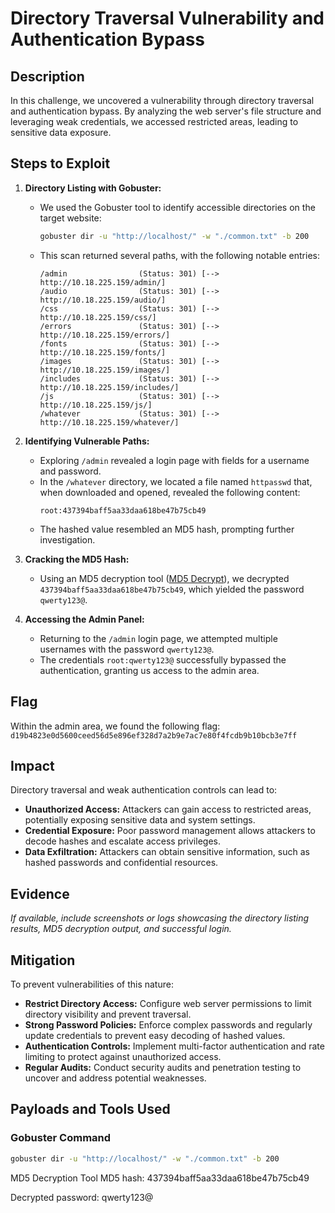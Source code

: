 # Directory Traversal Vulnerability and Authentication Bypass

## Description
In this challenge, we uncovered a vulnerability through directory traversal and authentication bypass. By analyzing the web server's file structure and leveraging weak credentials, we accessed restricted areas, leading to sensitive data exposure.

## Steps to Exploit

1. **Directory Listing with Gobuster:**
   - We used the Gobuster tool to identify accessible directories on the target website:
     ```bash
     gobuster dir -u "http://localhost/" -w "./common.txt" -b 200
     ```
   - This scan returned several paths, with the following notable entries:
     ```
     /admin                (Status: 301) [--> http://10.18.225.159/admin/]
     /audio                (Status: 301) [--> http://10.18.225.159/audio/]
     /css                  (Status: 301) [--> http://10.18.225.159/css/]
     /errors               (Status: 301) [--> http://10.18.225.159/errors/]
     /fonts                (Status: 301) [--> http://10.18.225.159/fonts/]
     /images               (Status: 301) [--> http://10.18.225.159/images/]
     /includes             (Status: 301) [--> http://10.18.225.159/includes/]
     /js                   (Status: 301) [--> http://10.18.225.159/js/]
     /whatever             (Status: 301) [--> http://10.18.225.159/whatever/]
     ```

2. **Identifying Vulnerable Paths:**
   - Exploring `/admin` revealed a login page with fields for a username and password.
   - In the `/whatever` directory, we located a file named `httpasswd` that, when downloaded and opened, revealed the following content:
     ```plaintext
     root:437394baff5aa33daa618be47b75cb49
     ```
   - The hashed value resembled an MD5 hash, prompting further investigation.

3. **Cracking the MD5 Hash:**
   - Using an MD5 decryption tool ([MD5 Decrypt](https://md5decrypt.net/en/)), we decrypted `437394baff5aa33daa618be47b75cb49`, which yielded the password `qwerty123@`.

4. **Accessing the Admin Panel:**
   - Returning to the `/admin` login page, we attempted multiple usernames with the password `qwerty123@`.
   - The credentials `root:qwerty123@` successfully bypassed the authentication, granting us access to the admin area.

## Flag
Within the admin area, we found the following flag:
`d19b4823e0d5600ceed56d5e896ef328d7a2b9e7ac7e80f4fcdb9b10bcb3e7ff`

## Impact
Directory traversal and weak authentication controls can lead to:

- **Unauthorized Access:** Attackers can gain access to restricted areas, potentially exposing sensitive data and system settings.
- **Credential Exposure:** Poor password management allows attackers to decode hashes and escalate access privileges.
- **Data Exfiltration:** Attackers can obtain sensitive information, such as hashed passwords and confidential resources.

## Evidence
*If available, include screenshots or logs showcasing the directory listing results, MD5 decryption output, and successful login.*

## Mitigation
To prevent vulnerabilities of this nature:

- **Restrict Directory Access:** Configure web server permissions to limit directory visibility and prevent traversal.
- **Strong Password Policies:** Enforce complex passwords and regularly update credentials to prevent easy decoding of hashed values.
- **Authentication Controls:** Implement multi-factor authentication and rate limiting to protect against unauthorized access.
- **Regular Audits:** Conduct security audits and penetration testing to uncover and address potential weaknesses.

## Payloads and Tools Used
### Gobuster Command
```bash
gobuster dir -u "http://localhost/" -w "./common.txt" -b 200
```
MD5 Decryption Tool
MD5 hash: 437394baff5aa33daa618be47b75cb49

Decrypted password: qwerty123@